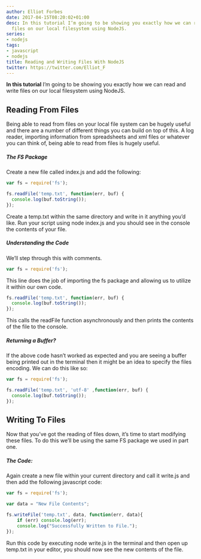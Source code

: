```yaml
---
author: Elliot Forbes
date: 2017-04-15T08:20:02+01:00
desc: In this tutorial I’m going to be showing you exactly how we can read and write
  files on our local filesystem using NodeJS.
series:
- nodejs
tags:
- javascript
- nodejs
title: Reading and Writing Files With NodeJS
twitter: https://twitter.com/Elliot_F
---
```


<p><strong>In this tutorial</strong> I’m going to be showing you exactly how we can read and write files on our local filesystem using NodeJS.</p>

<h2 id=”reading-from-files”>Reading From Files</h2>

<p>Being able to read from files on your local file system can be hugely useful and there are a number of different things you can build on top of this. A log reader, importing information from spreadsheets and xml files or whatever you can think of, being able to read from files is hugely useful.</p>

<h5>The FS Package</h5>

<p>Create a new file called index.js and add the following: </p>

```js
var fs = require('fs');

fs.readFile('temp.txt', function(err, buf) {
  console.log(buf.toString());
});
```

<p>Create a temp.txt within the same directory and write in it anything you’d like. Run your script using node index.js and you should see in the console the contents of your file.</p>

<h5>Understanding the Code</h5>

<p>We’ll step through this with comments.</p>

```js
var fs = require('fs');
```

<p>This line does the job of importing the fs package and allowing us to utilize it within our own code.</p>

```js
fs.readFile('temp.txt', function(err, buf) {
  console.log(buf.toString());
});
```

<p>This calls the readFile function asynchronously and then prints the contents of the file to the console.</p>

<h5>Returning a Buffer?</h5>

<p>If the above code hasn’t worked as expected and you are seeing a buffer being printed out in the terminal then it might be an idea to specify the files encoding. We can do this like so: </p>

```js
var fs = require('fs');

fs.readFile('temp.txt', 'utf-8' ,function(err, buf) {
  console.log(buf.toString());
});
```

<h2 id=”writing-to-files”>Writing To Files</h2>

<p>Now that you’ve got the reading of files down, it’s time to start modifying these files. To do this we’ll be using the same FS package we used in part one. </p>

<h5>The Code:</h5>

<p>Again create a new file within your current directory and call it write.js and then add the following javascript code:</p>

```js
var fs = require('fs');

var data = "New File Contents";

fs.writeFile('temp.txt', data, function(err, data){
    if (err) console.log(err);
    console.log("Successfully Written to File.");
});
```
<p>Run this code by executing node write.js in the terminal and then open up temp.txt in your editor, you should now see the new contents of the file. </p>



